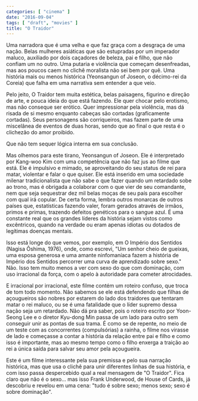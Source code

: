 ```yaml
---
categories: [ "cinema" ]
date: "2016-09-04"
tags: [ "draft", "movies" ]
title: "O Traidor"
---
```

Uma narradora que é uma velha e que faz graça com a desgraça de uma
nação. Belas mulheres asiáticas que são estupradas por um imperador
maluco, auxiliado por dois caçadores de beleza, pai e filho, que não
confiam um no outro. Uma putaria e violência que começam desenfreadas,
mas aos poucos caem no clichê moralista não sei bem por quê. Uma
história mais ou menos histórica (Yeonsangun of Joseon, o décimo-rei
da Coreia) que falha em uma narrativa sem entender a que veio.

Pelo jeito, O Traidor tem muita estética, belas paisagens, figurino e
direção de arte, e pouca ideia do que está fazendo. Ele quer chocar
pelo erotismo, mas não conseque ser erótico. Quer impressionar pela
violência, mas dá risada de si mesmo enquanto cabeças são cortadas
(graficamente cortadas). Seus personagens são corriqueiros, mas fazem
parte de uma miscelânea de eventos de duas horas, sendo que ao final
o que resta é o clichezão do amor proibido.

Que não tem sequer lógica interna em sua conclusão.

Mas olhemos para este tirano, Yeonsangun of Joseon. Ele é interpretado
por Kang-woo Kim com uma competência que não faz jus ao filme que
está. Ele é impulsivo e mimado, se aproveitando do seu status de rei
para matar, violentar e falar o que quiser. Ele está inserido em uma
sociedade milenar tradicionalista que não sabe o que fazer quando um
retardado sobe ao trono, mas é obrigada a colaborar com o que vier de seu
comandante, nem que seja sequestrar dez mil belas moças de seu país para
escolher com qual irá copular. De certa forma, lembra outros monarcas de
outros países que, estatísticas fazendo valer, foram gerados através
de irmãos, primos e primas, trazendo defeitos genéticos para o sangue
azul. É uma constante real que os grandes líderes da história sejam
vistos como excêntricos, quando na verdade ou eram apenas idiotas ou
dotados de legítimas doenças mentais.

Isso está longe do que vemos, por exemplo, em O Império dos Sentidos
(Nagisa Ôshima, 1976), onde, como escrevi, "Um senhor cheio de gueixas,
uma esposa generosa e uma amante ninfomaníaca fazem a história
de Império dos Sentidos percorrer uma curva de aprendizado sobre
sexo." Não. Isso tem muito menos a ver com sexo do que com dominação,
com uso irracional da força, com o apelo à autoridade para cometer
atrocidades.

E irracional por irracional, este filme contém um roteiro confuso,
que troca de tom todo momento. Não sabemos se ele está defendendo que
filhas de açougueiros são nobres por estarem do lado dos traidores
que tentaram matar o rei maluco, ou se é uma fatalidade que o líder
supremo dessa nação seja um retardado. Não dá pra saber, pois o
roteiro escrito por Yoon-Seong Lee e o diretor Kyu-dong Min passa de
um lado para outro sem conseguir unir as pontas de sua trama. É como
se de repente, no meio de um teste com as concorrentes (compulsórias)
a rainha, o filme nos virasse de lado e começasse a contar a história
da relação entre pai e filho e como isso é importante, mas ao mesmo
tempo como o filho enxerga a traição ao rei a única saída para salvar
seu amor pela açougueira.

Este é um filme interessante pela sua premissa e pelo sua narração
histórica, mas que usa o clichê para unir diferentes linhas de sua
história, e com isso passa despercebido qual a real mensagem de "O
Traidor". Fica claro que não é o sexo... mas isso Frank Underwood,
de House of Cards, já descobriu e revelou em uma cena: "tudo é sobre
sexo; menos sexo; sexo é sobre dominação".

